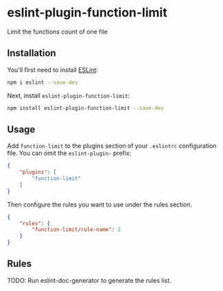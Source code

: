 # eslint-plugin-function-limit

Limit the functions count of one file

## Installation

You'll first need to install [ESLint](https://eslint.org/):

```sh
npm i eslint --save-dev
```

Next, install `eslint-plugin-function-limit`:

```sh
npm install eslint-plugin-function-limit --save-dev
```

## Usage

Add `function-limit` to the plugins section of your `.eslintrc` configuration file. You can omit the `eslint-plugin-` prefix:

```json
{
    "plugins": [
        "function-limit"
    ]
}
```


Then configure the rules you want to use under the rules section.

```json
{
    "rules": {
        "function-limit/rule-name": 2
    }
}
```

## Rules

<!-- begin auto-generated rules list -->
TODO: Run eslint-doc-generator to generate the rules list.
<!-- end auto-generated rules list -->


